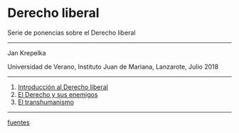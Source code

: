 Derecho liberal
===

Serie de ponencias sobre el Derecho liberal

---

Jan Krepelka

Universidad de Verano, Instituto Juan de Mariana, Lanzarote, Julio 2018

---

1. [Introducción al Derecho liberal](introduccion.html)
2. [El Derecho y sus enemigos](enemigos.html)
3. [El transhumanismo](transhumanismo.html)

---

[fuentes](fuentes.html)